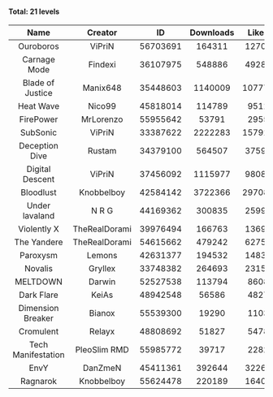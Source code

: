 #### Total: 21 levels

| Name | Creator | ID | Downloads | Likes |
|:---:|:---:|:---:|:---:|:---:|
| Ouroboros | ViPriN | 56703691 | 164311 | 12706
| Carnage Mode | Findexi | 36107975 | 548886 | 49280
| Blade of Justice | Manix648 | 35448603 | 1140009 | 107771
| Heat Wave | Nico99 | 45818014 | 114789 | 9511
| FirePower | MrLorenzo | 55955642 | 53791 | 2955
| SubSonic | ViPriN | 33387622 | 2222283 | 157910
| Deception Dive | Rustam | 34379100 | 564507 | 37598
| Digital Descent | ViPriN | 37456092 | 1115977 | 98081
| Bloodlust | Knobbelboy | 42584142 | 3722366 | 297081
| Under lavaland | N R G | 44169362 | 300835 | 25990
| Violently X | TheRealDorami | 39976494 | 166763 | 13694
| The Yandere | TheRealDorami | 54615662 | 479242 | 62750
| Paroxysm | Lemons | 42631377 | 194532 | 14838
| Novalis | Gryllex | 33748382 | 264693 | 23157
| MELTDOWN | Darwin | 52527538 | 113794 | 8608
| Dark Flare | KeiAs | 48942548 | 56586 | 4827
| Dimension Breaker | Bianox | 55539300 | 19290 | 1103
| Cromulent | Relayx | 48808692 | 51827 | 5478
| Tech Manifestation | PleoSlim RMD | 55985772 | 39717 | 2282
| EnvY | DanZmeN | 45411361 | 392644 | 32265
| Ragnarok | Knobbelboy | 55624478 | 220189 | 16401
